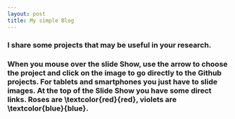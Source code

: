 ```yaml
---
layout: post
title: My simple Blog
---
```


### I share some projects that may be useful in your research.

### When you mouse over the slide Show, use the arrow to choose the project and click on the image to go directly to the Github projects. For tablets and smartphones you just have to slide images. At the top of the Slide Show you have some direct links. Roses are \textcolor{red}{red}, violets are \textcolor{blue}{blue}.




